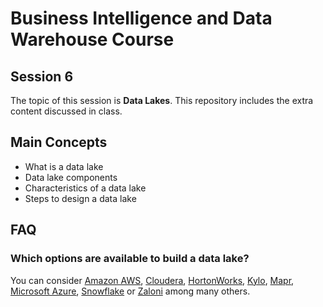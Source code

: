 # Business Intelligence and Data Warehouse Course

## Session 6

The topic of this session is **Data Lakes**. This repository includes the extra content discussed in class.

## Main Concepts

  - What is a data lake
  - Data lake components
  - Characteristics of a data lake
  - Steps to design a data lake
  
## FAQ
  
### Which options are available to build a data lake?

You can consider [Amazon AWS](https://aws.amazon.com/big-data/datalakes-and-analytics/), [Cloudera](https://www.cloudera.com), [HortonWorks](https://hortonworks.com), [Kylo](https://kylo.io), [Mapr](https://mapr.com), [Microsoft Azure](https://azure.microsoft.com/en-us/solutions/data-lake/), [Snowflake](https://www.snowflake.net) or [Zaloni](https://www.zaloni.com) among many others. 

